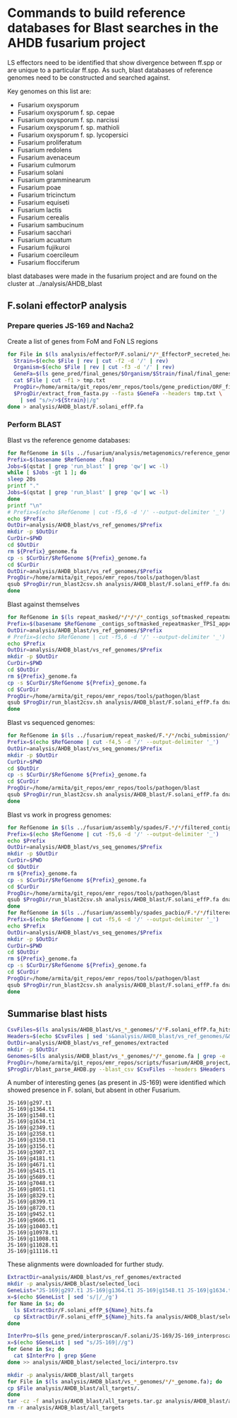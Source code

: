 # Commands to build reference databases for Blast searches in the AHDB fusarium project

LS effectors need to be identified that show divergence between ff.spp or are
unique to a particular ff.spp. As such, blast databases of reference genomes need
to be constructed and searched against.


Key genomes on this list are:

* Fusarium oxysporum
* Fusarium oxysporum f. sp. cepae
* Fusarium oxysporum f. sp. narcissi
* Fusarium oxysporum f. sp. mathioli
* Fusarium oxysporum f. sp. lycopersici
* Fusarium proliferatum
* Fusarium redolens
* Fusarium avenaceum
* Fusarium culmorum
* Fusarium solani
* Fusarium gramminearum
* Fusarium poae
* Fusarium tricinctum
* Fusarium equiseti
* Fusarium lactis
* Fusarium cerealis
* Fusarium sambucinum
* Fusarium sacchari
* Fusarium acuatum
* Fusarium fujikuroi
* Fusarium coercileum
* Fusarium flocciferum

blast databases were made in the fusarium project and are found on the cluster
at ../analysis/AHDB_blast

## F.solani effectorP analysis

### Prepare queries JS-169 and Nacha2

Create a list of genes from FoM and FoN LS regions
```bash
for File in $(ls analysis/effectorP/F.solani/*/*_EffectorP_secreted_headers.txt | grep -v 'IMV_00293'); do
  Strain=$(echo $File | rev | cut -f2 -d '/' | rev)
  Organism=$(echo $File | rev | cut -f3 -d '/' | rev)
  GeneFa=$(ls gene_pred/final_genes/$Organism/$Strain/final/final_genes_appended_renamed.cdna.fasta)
  cat $File | cut -f1 > tmp.txt
  ProgDir=/home/armita/git_repos/emr_repos/tools/gene_prediction/ORF_finder
  $ProgDir/extract_from_fasta.py --fasta $GeneFa --headers tmp.txt \
    | sed "s/>/>${Strain}|/g"
done > analysis/AHDB_blast/F.solani_effP.fa
```

### Perform BLAST

Blast vs the reference genome databases:

```bash
for RefGenome in $(ls ../fusarium/analysis/metagenomics/reference_genomes/van_dam/renamed/*.fna); do
Prefix=$(basename $RefGenome .fna)
Jobs=$(qstat | grep 'run_blast' | grep 'qw'| wc -l)
while [ $Jobs -gt 1 ]; do
sleep 20s
printf "."
Jobs=$(qstat | grep 'run_blast' | grep 'qw'| wc -l)
done
printf "\n"
# Prefix=$(echo $RefGenome | cut -f5,6 -d '/' --output-delimiter '_')
echo $Prefix
OutDir=analysis/AHDB_blast/vs_ref_genomes/$Prefix
mkdir -p $OutDir
CurDir=$PWD
cd $OutDir
rm ${Prefix}_genome.fa
cp -s $CurDir/$RefGenome ${Prefix}_genome.fa
cd $CurDir
OutDir=analysis/AHDB_blast/vs_ref_genomes/$Prefix
ProgDir=/home/armita/git_repos/emr_repos/tools/pathogen/blast
qsub $ProgDir/run_blast2csv.sh analysis/AHDB_blast/F.solani_effP.fa dna $RefGenome $OutDir
done
```

Blast against themselves

```bash
for RefGenome in $(ls repeat_masked/*/*/*/*_contigs_softmasked_repeatmasker_TPSI_appended.fa); do
Prefix=$(basename $RefGenome _contigs_softmasked_repeatmasker_TPSI_appended.fa)
OutDir=analysis/AHDB_blast/vs_ref_genomes/$Prefix
# Prefix=$(echo $RefGenome | cut -f5,6 -d '/' --output-delimiter '_')
echo $Prefix
OutDir=analysis/AHDB_blast/vs_ref_genomes/$Prefix
mkdir -p $OutDir
CurDir=$PWD
cd $OutDir
rm ${Prefix}_genome.fa
cp -s $CurDir/$RefGenome ${Prefix}_genome.fa
cd $CurDir
ProgDir=/home/armita/git_repos/emr_repos/tools/pathogen/blast
qsub $ProgDir/run_blast2csv.sh analysis/AHDB_blast/F.solani_effP.fa dna $RefGenome $OutDir
done
```

Blast vs sequenced genomes:

```bash
for RefGenome in $(ls ../fusarium/repeat_masked/F.*/*/ncbi_submission/*_contigs_unmasked.fa | grep -v 'old'); do
Prefix=$(echo $RefGenome | cut -f4,5 -d '/' --output-delimiter '_')
OutDir=analysis/AHDB_blast/vs_seq_genomes/$Prefix
mkdir -p $OutDir
CurDir=$PWD
cd $OutDir
cp -s $CurDir/$RefGenome ${Prefix}_genome.fa
cd $CurDir
ProgDir=/home/armita/git_repos/emr_repos/tools/pathogen/blast
qsub $ProgDir/run_blast2csv.sh analysis/AHDB_blast/F.solani_effP.fa dna $RefGenome $OutDir
done
```

Blast vs work in progress genomes:

```bash
for RefGenome in $(ls ../fusarium/assembly/spades/F.*/*/filtered_contigs/contigs_min_500bp*.fasta | grep -w -e 'FON129' -e 'FON77' -e 'FON81' -e 'FON89' -e 'Straw465' -e 'F81' -e 'FOP1-EMR' -e 'R2' -e '15-074' -e 'A1-2' -e 'HB6' -e 'D2' -e 'PG8' -e 'L5' -e 'A1-2' -e 'HB6' -e 'D2' -e 'PG8' -e 'L5' -e 'A1-2' -e 'HB6' | grep -v renamed | grep -v 'HB6'); do
Prefix=$(echo $RefGenome | cut -f5,6 -d '/' --output-delimiter '_')
echo $Prefix
OutDir=analysis/AHDB_blast/vs_seq_genomes/$Prefix
mkdir -p $OutDir
CurDir=$PWD
cd $OutDir
rm ${Prefix}_genome.fa
cp -s $CurDir/$RefGenome ${Prefix}_genome.fa
cd $CurDir
ProgDir=/home/armita/git_repos/emr_repos/tools/pathogen/blast
qsub $ProgDir/run_blast2csv.sh analysis/AHDB_blast/F.solani_effP.fa dna $RefGenome $OutDir
done
for RefGenome in $(ls ../fusarium/assembly/spades_pacbio/F.*/*/filtered_contigs/contigs_min_500bp.fasta | grep -w -e '55'); do
Prefix=$(echo $RefGenome | cut -f5,6 -d '/' --output-delimiter '_')
echo $Prefix
OutDir=analysis/AHDB_blast/vs_seq_genomes/$Prefix
mkdir -p $OutDir
CurDir=$PWD
cd $OutDir
rm ${Prefix}_genome.fa
cp -s $CurDir/$RefGenome ${Prefix}_genome.fa
cd $CurDir
ProgDir=/home/armita/git_repos/emr_repos/tools/pathogen/blast
qsub $ProgDir/run_blast2csv.sh analysis/AHDB_blast/F.solani_effP.fa dna $RefGenome $OutDir
done
```

## Summarise blast hists

```bash
CsvFiles=$(ls analysis/AHDB_blast/vs_*_genomes/*/*F.solani_effP.fa_hits.csv | grep -e 'vs_ref_genomes' -e 'vs_seq_genomes' | grep -v 'F.oxysporum_/' | grep -v -e 'GCA_000599445.1' -e '77-13-4')
Headers=$(echo $CsvFiles | sed 's&analysis/AHDB_blast/vs_ref_genomes/&&g' | sed 's&analysis/AHDB_blast/vs_seq_genomes/&&g' | sed -r "s&_F.solani_effP.fa_hits.csv&&g" | sed -r "s&/\S*&&g"  | sed 's&/van_dam&&g')
OutDir=analysis/AHDB_blast/vs_ref_genomes/extracted
mkdir -p $OutDir
Genomes=$(ls analysis/AHDB_blast/vs_*_genomes/*/*_genome.fa | grep -e 'vs_ref_genomes' -e 'vs_seq_genomes' | grep -v 'F.oxysporum_/' | grep -v 'GCA_000599445.1' | grep -e 'vs_ref_genomes' -e 'vs_seq_genomes' | grep -v 'F.oxysporum_/' | grep -v -e 'GCA_000599445.1' -e '77-13-4')
ProgDir=/home/armita/git_repos/emr_repos/scripts/fusarium/AHDB_project/blast_searches
$ProgDir/blast_parse_AHDB.py --blast_csv $CsvFiles --headers $Headers --genomes $Genomes --identity 0.50 --evalue 1e-30 --out_prefix $OutDir/F.solani_effP
```


A number of interesting genes (as present in JS-169) were identified which showed presence in F. solani, but absent in other Fusarium.

```
JS-169|g297.t1
JS-169|g1364.t1
JS-169|g1548.t1
JS-169|g1634.t1
JS-169|g2349.t1
JS-169|g2358.t1
JS-169|g3150.t1
JS-169|g3156.t1
JS-169|g3907.t1
JS-169|g4181.t1
JS-169|g4671.t1
JS-169|g5415.t1
JS-169|g5689.t1
JS-169|g7048.t1
JS-169|g8051.t1
JS-169|g8329.t1
JS-169|g8399.t1
JS-169|g8720.t1
JS-169|g9452.t1
JS-169|g9606.t1
JS-169|g10403.t1
JS-169|g10978.t1
JS-169|g11008.t1
JS-169|g11028.t1
JS-169|g11116.t1
```



These alignments were downloaded for further study.


```bash
ExtractDir=analysis/AHDB_blast/vs_ref_genomes/extracted
mkdir -p analysis/AHDB_blast/selected_loci
GeneList="JS-169|g297.t1 JS-169|g1364.t1 JS-169|g1548.t1 JS-169|g1634.t1 JS-169|g2349.t1 JS-169|g2358.t1 JS-169|g3150.t1 JS-169|g3156.t1 JS-169|g3907.t1 JS-169|g4181.t1 JS-169|g4671.t1 JS-169|g5415.t1 JS-169|g5689.t1 JS-169|g7048.t1 JS-169|g8051.t1 JS-169|g8329.t1 JS-169|g8399.t1 JS-169|g8720.t1 JS-169|g9452.t1 JS-169|g9606.t1 JS-169|g10403.t1 JS-169|g10978.t1 JS-169|g11008.t1 JS-169|g11028.t1 JS-169|g11116.t1"
x=$(echo $GeneList | sed 's/|/_/g')
for Name in $x; do
  ls $ExtractDir/F.solani_effP_${Name}_hits.fa
  cp $ExtractDir/F.solani_effP_${Name}_hits.fa analysis/AHDB_blast/selected_loci/.
done

InterPro=$(ls gene_pred/interproscan/F.solani/JS-169/JS-169_interproscan.tsv)
x=$(echo $GeneList | sed "s/JS-169|//g")
for Gene in $x; do
  cat $InterPro | grep $Gene
done >> analysis/AHDB_blast/selected_loci/interpro.tsv

```

```bash
mkdir -p analysis/AHDB_blast/all_targets
for File in $(ls analysis/AHDB_blast/vs_*_genomes/*/*_genome.fa); do
cp $File analysis/AHDB_blast/all_targets/.
done
tar -cz -f analysis/AHDB_blast/all_targets.tar.gz analysis/AHDB_blast/all_targets
rm -r analysis/AHDB_blast/all_targets
```
